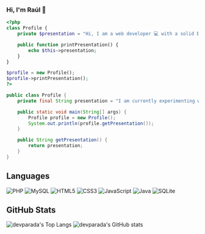 ### Hi, I'm Raúl 👋

```php
<?php
class Profile {
    private $presentation = "Hi, I am a web developer 💻 with a solid base in PHP, JavaScript, MySQL and Java";

    public function printPresentation() {
        echo $this->presentation;
    }
}

$profile = new Profile();
$profile->printPresentation();
?>
```

    
```java
public class Profile {
    private final String presentation = "I am currently experimenting with new languages and technologies ⚙";

    public static void main(String[] args) {
        Profile profile = new Profile();
        System.out.println(profile.getPresentation());
    }

    public String getPresentation() {
        return presentation;
    }
}
```

## Languages
![PHP](https://img.shields.io/badge/php-%23777BB4.svg?style=for-the-badge&logo=php&logoColor=white)
![MySQL](https://img.shields.io/badge/mysql-4479A1.svg?style=for-the-badge&logo=mysql&logoColor=white)
![HTML5](https://img.shields.io/badge/html5-%23E34F26.svg?style=for-the-badge&logo=html5&logoColor=white)
![CSS3](https://img.shields.io/badge/css3-%231572B6.svg?style=for-the-badge&logo=css3&logoColor=white)
![JavaScript](https://img.shields.io/badge/javascript-%23323330.svg?style=for-the-badge&logo=javascript&logoColor=%23F7DF1E)
![Java](https://img.shields.io/badge/java-%23ED8B00.svg?style=for-the-badge&logo=openjdk&logoColor=white)
![SQLite](https://img.shields.io/badge/sqlite-%2307405e.svg?style=for-the-badge&logo=sqlite&logoColor=white)

## GitHub Stats
![devparada's Top Langs](https://github-readme-stats.vercel.app/api/top-langs/?username=devparada&layout=compact&theme=radical&langs_count=8&hide_border=true)
![devparada's GitHub stats](https://github-readme-stats.vercel.app/api?username=devparada&show_icons=true&theme=radical&hide_border=true&rank_icon=github)
